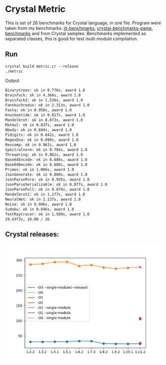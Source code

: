# Crystal Metric

This is set of 26 benchmarks for Crystal language, in one file. Program were taken from my benchmarks: [jit-benchmarks](https://github.com/kostya/jit-benchmarks), [crystal-benchmarks-game](https://github.com/kostya/crystal-benchmarks-game), [benchmarks](https://github.com/kostya/benchmarks) and from Crystal samples. Benchmarks implemented as separated classes, this is good for test multi module compilation.

## Run

```
crystal build metric.cr --release
./metric
```

Output

```
Binarytrees: ok in 0.776s, award 1.0
Brainfuck: ok in 4.364s, award 1.0
Brainfuck2: ok in 1.536s, award 1.0
Fannkuchredux: ok in 2.313s, award 1.0
Fasta: ok in 0.958s, award 1.0
Knuckeotide: ok in 0.817s, award 1.0
Mandelbrot: ok in 0.873s, award 1.0
Matmul: ok in 0.837s, award 1.0
Nbody: ok in 0.844s, award 1.0
Pidigits: ok in 0.642s, award 1.0
RegexDna: ok in 0.690s, award 1.0
Revcomp: ok in 0.961s, award 1.0
Spectralnorm: ok in 0.784s, award 1.0
Threadring: ok in 0.862s, award 1.0
Base64Encode: ok in 0.886s, award 1.0
Base64Decode: ok in 0.888s, award 1.0
Primes: ok in 1.066s, award 1.0
JsonGenerate: ok in 0.860s, award 1.0
JsonParsePure: ok in 0.935s, award 1.0
JsonParseSerializable: ok in 0.877s, award 1.0
JsonParsePull: ok in 0.874s, award 1.0
Mandelbrot2: ok in 1.177s, award 1.0
NeuralNet: ok in 1.137s, award 1.0
Noise: ok in 0.946s, award 1.0
Sudoku: ok in 0.946s, award 1.0
TextRaytracer: ok in 1.589s, award 1.0
29.4373s, 26.00 / 26
```

## Crystal releases:

![Crystal releases](https://github.com/kostya/crystal-metric/blob/master/releases.png)
